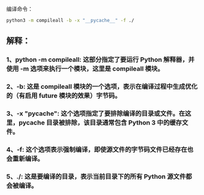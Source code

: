 编译命令：
```bash
python3 -m compileall -b -x "__pycache__" -f ./
```
## 解释：  
### 1、python -m compileall: 这部分指定了要运行 Python 解释器，并使用 -m 选项来执行一个模块，这里是 compileall 模块。

### 2、-b: 这是 compileall 模块的一个选项，表示在编译过程中生成优化的（有启用 __future__ 模块的效果）字节码。

### 3、-x "__pycache__": 这个选项指定了要排除编译的目录或文件。在这里，__pycache__ 目录被排除，该目录通常包含 Python 3 中的缓存文件。

### 4、-f: 这个选项表示强制编译，即使源文件的字节码文件已经存在也会重新编译。

### 5、./: 这是要编译的目录，表示当前目录下的所有 Python 源文件都会被编译。
